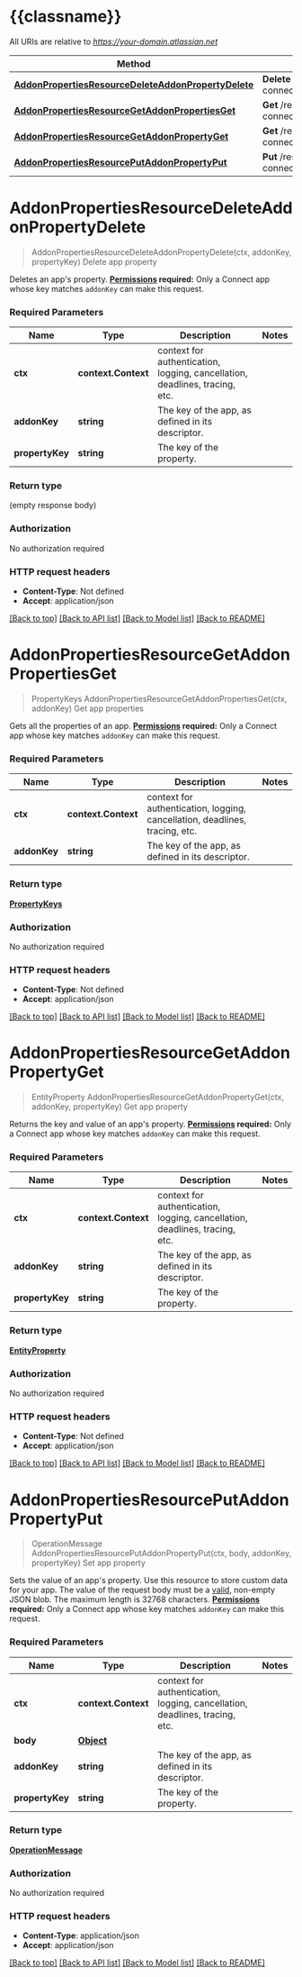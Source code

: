 # {{classname}}

All URIs are relative to *https://your-domain.atlassian.net*

Method | HTTP request | Description
------------- | ------------- | -------------
[**AddonPropertiesResourceDeleteAddonPropertyDelete**](AppPropertiesApi.md#AddonPropertiesResourceDeleteAddonPropertyDelete) | **Delete** /rest/atlassian-connect/1/addons/{addonKey}/properties/{propertyKey} | Delete app property
[**AddonPropertiesResourceGetAddonPropertiesGet**](AppPropertiesApi.md#AddonPropertiesResourceGetAddonPropertiesGet) | **Get** /rest/atlassian-connect/1/addons/{addonKey}/properties | Get app properties
[**AddonPropertiesResourceGetAddonPropertyGet**](AppPropertiesApi.md#AddonPropertiesResourceGetAddonPropertyGet) | **Get** /rest/atlassian-connect/1/addons/{addonKey}/properties/{propertyKey} | Get app property
[**AddonPropertiesResourcePutAddonPropertyPut**](AppPropertiesApi.md#AddonPropertiesResourcePutAddonPropertyPut) | **Put** /rest/atlassian-connect/1/addons/{addonKey}/properties/{propertyKey} | Set app property

# **AddonPropertiesResourceDeleteAddonPropertyDelete**
> AddonPropertiesResourceDeleteAddonPropertyDelete(ctx, addonKey, propertyKey)
Delete app property

Deletes an app's property.  **[Permissions](#permissions) required:** Only a Connect app whose key matches `addonKey` can make this request.

### Required Parameters

Name | Type | Description  | Notes
------------- | ------------- | ------------- | -------------
 **ctx** | **context.Context** | context for authentication, logging, cancellation, deadlines, tracing, etc.
  **addonKey** | **string**| The key of the app, as defined in its descriptor. | 
  **propertyKey** | **string**| The key of the property. | 

### Return type

 (empty response body)

### Authorization

No authorization required

### HTTP request headers

 - **Content-Type**: Not defined
 - **Accept**: application/json

[[Back to top]](#) [[Back to API list]](../README.md#documentation-for-api-endpoints) [[Back to Model list]](../README.md#documentation-for-models) [[Back to README]](../README.md)

# **AddonPropertiesResourceGetAddonPropertiesGet**
> PropertyKeys AddonPropertiesResourceGetAddonPropertiesGet(ctx, addonKey)
Get app properties

Gets all the properties of an app.  **[Permissions](#permissions) required:** Only a Connect app whose key matches `addonKey` can make this request.

### Required Parameters

Name | Type | Description  | Notes
------------- | ------------- | ------------- | -------------
 **ctx** | **context.Context** | context for authentication, logging, cancellation, deadlines, tracing, etc.
  **addonKey** | **string**| The key of the app, as defined in its descriptor. | 

### Return type

[**PropertyKeys**](PropertyKeys.md)

### Authorization

No authorization required

### HTTP request headers

 - **Content-Type**: Not defined
 - **Accept**: application/json

[[Back to top]](#) [[Back to API list]](../README.md#documentation-for-api-endpoints) [[Back to Model list]](../README.md#documentation-for-models) [[Back to README]](../README.md)

# **AddonPropertiesResourceGetAddonPropertyGet**
> EntityProperty AddonPropertiesResourceGetAddonPropertyGet(ctx, addonKey, propertyKey)
Get app property

Returns the key and value of an app's property.  **[Permissions](#permissions) required:** Only a Connect app whose key matches `addonKey` can make this request.

### Required Parameters

Name | Type | Description  | Notes
------------- | ------------- | ------------- | -------------
 **ctx** | **context.Context** | context for authentication, logging, cancellation, deadlines, tracing, etc.
  **addonKey** | **string**| The key of the app, as defined in its descriptor. | 
  **propertyKey** | **string**| The key of the property. | 

### Return type

[**EntityProperty**](EntityProperty.md)

### Authorization

No authorization required

### HTTP request headers

 - **Content-Type**: Not defined
 - **Accept**: application/json

[[Back to top]](#) [[Back to API list]](../README.md#documentation-for-api-endpoints) [[Back to Model list]](../README.md#documentation-for-models) [[Back to README]](../README.md)

# **AddonPropertiesResourcePutAddonPropertyPut**
> OperationMessage AddonPropertiesResourcePutAddonPropertyPut(ctx, body, addonKey, propertyKey)
Set app property

Sets the value of an app's property. Use this resource to store custom data for your app.  The value of the request body must be a [valid](http://tools.ietf.org/html/rfc4627), non-empty JSON blob. The maximum length is 32768 characters.  **[Permissions](#permissions) required:** Only a Connect app whose key matches `addonKey` can make this request.

### Required Parameters

Name | Type | Description  | Notes
------------- | ------------- | ------------- | -------------
 **ctx** | **context.Context** | context for authentication, logging, cancellation, deadlines, tracing, etc.
  **body** | [**Object**](.md)|  | 
  **addonKey** | **string**| The key of the app, as defined in its descriptor. | 
  **propertyKey** | **string**| The key of the property. | 

### Return type

[**OperationMessage**](OperationMessage.md)

### Authorization

No authorization required

### HTTP request headers

 - **Content-Type**: application/json
 - **Accept**: application/json

[[Back to top]](#) [[Back to API list]](../README.md#documentation-for-api-endpoints) [[Back to Model list]](../README.md#documentation-for-models) [[Back to README]](../README.md)

